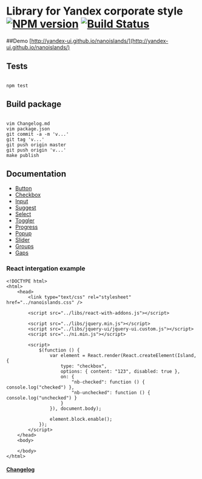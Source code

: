 # Library for Yandex corporate style [![NPM version](https://badge.fury.io/js/nanoislands.png)](http://badge.fury.io/js/nanoislands) [![Build Status](https://travis-ci.org/yandex-ui/nanoislands.png?branch=master)](https://travis-ci.org/yandex-ui/nanoislands)
##Demo
[http://yandex-ui.github.io/nanoislands/](http://yandex-ui.github.io/nanoislands/)

## Tests

```

npm test

```

## Build package

```

vim Changelog.md
vim package.json
git commit -a -m 'v...'
git tag 'v...'
git push origin master
git push origin 'v...'
make publish

```

## Documentation
* [Button](https://github.com/yandex-ui/nanoislands/blob/master/blocks/button/button.md)
* [Checkbox](https://github.com/yandex-ui/nanoislands/blob/master/blocks/checkbox/checkbox.md)
* [Input](https://github.com/yandex-ui/nanoislands/blob/master/blocks/input/input.md)
* [Suggest](https://github.com/yandex-ui/nanoislands/blob/master/blocks/suggest/suggest.md)
* [Select](https://github.com/yandex-ui/nanoislands/blob/master/blocks/select/select.md)
* [Toggler](https://github.com/yandex-ui/nanoislands/blob/master/blocks/toggler/toggler.md)
* [Progress](https://github.com/yandex-ui/nanoislands/blob/master/blocks/progress/progress.md)
* [Popup](https://github.com/yandex-ui/nanoislands/blob/master/blocks/popup/popup.md)
* [Slider](https://github.com/yandex-ui/nanoislands/blob/master/blocks/slider/slider.md)
* [Groups](https://github.com/yandex-ui/nanoislands/blob/master/blocks/group/group.md)
* [Gaps](https://github.com/yandex-ui/nanoislands/blob/master/blocks/gap/gap.md)

### React intergation example

```
<!DOCTYPE html>
<html>
    <head>
        <link type="text/css" rel="stylesheet" href="../nanoislands.css" />

        <script src="../libs/react-with-addons.js"></script>

        <script src="../libs/jquery.min.js"></script>
        <script src="../libs/jquery-ui/jquery-ui.custom.js"></script>
        <script src="../ni.min.js"></script>

        <script>
            $(function () {
                var element = React.render(React.createElement(Island, {
                    type: "checkbox",
                    options: { content: "123", disabled: true },
                    on: {
                        "nb-checked": function () { console.log("checked") },
                        "nb-unchecked": function () { console.log("unchecked") }
                    }
                }), document.body);

                element.block.enable();
            });
        </script>
    </head>
    <body>

    </body>
</html>
```

#### [Changelog](Changelog.md)
